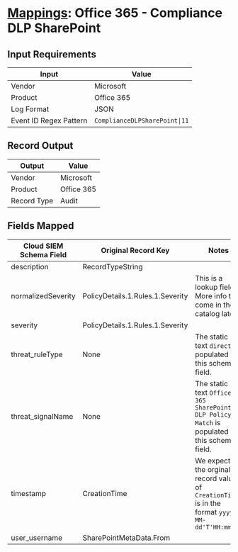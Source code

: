 # [Mappings](README.md): Office 365 - Compliance DLP SharePoint

## Input Requirements

|Input|Value|
|-----|-----|
|Vendor|Microsoft|
|Product|Office 365|
|Log Format|JSON|
|Event ID Regex Pattern|`ComplianceDLPSharePoint\|11`|

## Record Output

|Output|Value|
|------|-----|
|Vendor|Microsoft|
|Product|Office 365|
|Record Type|Audit|

## Fields Mapped

|Cloud SIEM Schema Field|Original Record Key|Notes|
|-----------------------|-------------------|-----|
|description|RecordTypeString||
|normalizedSeverity|PolicyDetails.1.Rules.1.Severity|This is a lookup field. More info to come in the catalog later...|
|severity|PolicyDetails.1.Rules.1.Severity||
|threat_ruleType|None|The static text `direct` is populated in this schema field.|
|threat_signalName|None|The static text `Office 365 SharePoint DLP Policy Match` is populated in this schema field.|
|timestamp|CreationTime|We expect the orginal record value of `CreationTime` is in the format `yyyy-MM-dd'T'HH:mm:ss`|
|user_username|SharePointMetaData.From||

